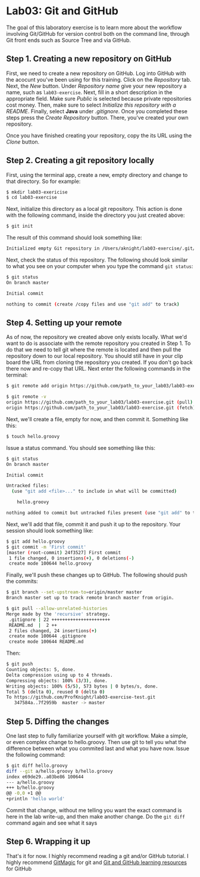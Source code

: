 # Lab03: Git and GitHub

The goal of this laboratory exercise is to learn more about the workflow involving Git/GitHub for version control both on the command line, through Git front ends such as Source Tree and via GitHub.

## Step 1. Creating a new repository on GitHub

First, we need to create a new repository on GitHub. Log into GitHub with the acocunt you've been using for this training. Click on the *Repository* tab. Next, the *New* button. Under *Repository name* give your new repository a name, such as `lab03-exercise`. Next, fill in a short description in the appropriate field. Make sure *Public* is selected because private repositories cost money. Then, make sure to select *Initialize this repository with a README*. Finally, select **Java** under *.gitignore*. Once you completed these steps press the *Create Repository* button. There, you've created your own repository.

Once you have finished creating your repository, copy the its URL using the *Clone* button.

## Step 2. Creating a git repository locally

First, using the terminal app, create a new, empty directory and change to that directory. So for example:

```bash
$ mkdir lab03-exericise
$ cd lab03-exercise
```

Next, initialize this directory as a local git repository. This action is done with the following command, inside the directory you just created above:

```bash
$ git init
```

The result of this command should look something like:

```bash
Initialized empty Git repository in /Users/aknight/lab03-exercise/.git/
```

Next, check the status of this repository. The following should look similar to what you see on your computer when you type the command `git status`:

```bash
$ git status
On branch master

Initial commit

nothing to commit (create /copy files and use "git add" to track)
```

## Step 4. Setting up your remote

As of now, the repository we created above only exists locally. What we'd want to do is associate with the remote repository you created in Step 1. To do that we need to tell git where the remote is located and then pull the repository down to our local repository. You should still have in your clip board the URL from cloning the repository you created. If you don't go back there now and re-copy that URL. Next enter the following commands in the terminal:

```bash
$ git remote add origin https://github.com/path_to_your_lab03/lab03-exercise

$ git remote -v
origin https://github.com/path_to_your_lab03/lab03-exercise.git (pull)
origin https://github.com/path_to_your_lab03/lab03-exercise.git (fetch)
```

Next, we'll create a file, empty for now, and then commit it. Something like this:

```bash
$ touch hello.groovy
```

Issue a status command. You should see something like this:

```bash
$ git status
On branch master

Initial commit

Untracked files:
  (use "git add <file>..." to include in what will be committed)

	hello.groovy

nothing added to commit but untracked files present (use "git add" to track)
```

Next, we'll add that file, commit it and push it up to the repository. Your session should look something like:

```bash
$ git add hello.groovy
$ git commit -m 'First commit'
[master (root-commit) 24f3527] First commit
 1 file changed, 0 insertions(+), 0 deletions(-)
 create mode 100644 hello.groovy
```

Finally, we'll push these changes up to GitHub. The following should push the commits:
```bash
$ git branch --set-upstream-to=origin/master master
Branch master set up to track remote branch master from origin.

$ git pull --allow-unrelated-histories
Merge made by the 'recursive' strategy.
 .gitignore | 22 ++++++++++++++++++++++
 README.md  |  2 ++
 2 files changed, 24 insertions(+)
 create mode 100644 .gitignore
 create mode 100644 README.md

```
Then:

```bash
$ git push
Counting objects: 5, done.
Delta compression using up to 4 threads.
Compressing objects: 100% (3/3), done.
Writing objects: 100% (5/5), 573 bytes | 0 bytes/s, done.
Total 5 (delta 0), reused 0 (delta 0)
To https://github.com/ProfKnight/lab03-exercise-test.git
   347584a..7f2959b  master -> master
```

## Step 5. Diffing the changes

One last step to fully familiarize yourself with git workflow. Make a simple, or even complex change to hello.groovy. Then use git to tell you what the difference between what you commited last and what you have now. Issue the following command:

```bash
$ git diff hello.groovy
diff --git a/hello.groovy b/hello.groovy
index e69de29..a03be86 100644
--- a/hello.groovy
+++ b/hello.groovy
@@ -0,0 +1 @@
+println 'hello world'
```

Commit that change, without me telling you want the exact command is here in the lab write-up, and then make another change. Do the `git diff` command again and see what it says

## Step 6. Wrapping it up

That's it for now. I highly recommend reading a git and/or GitHub tutorial. I highly recommend [GitMagic](http://www-cs-students.stanford.edu/~blynn/gitmagic/) for git and [Git and GitHub learning resources](https://help.github.com/articles/git-and-github-learning-resources/) for GitHub
